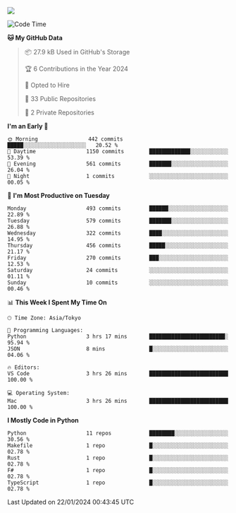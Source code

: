 ![](https://komarev.com/ghpvc/?username=kitagawa-hr)

<!--START_SECTION:waka-->
![Code Time](http://img.shields.io/badge/Code%20Time-759%20hrs%204%20mins-blue)

**🐱 My GitHub Data** 

> 📦 27.9 kB Used in GitHub's Storage 
 > 
> 🏆 6 Contributions in the Year 2024
 > 
> 💼 Opted to Hire
 > 
> 📜 33 Public Repositories 
 > 
> 🔑 2 Private Repositories 
 > 
**I'm an Early 🐤** 

```text
🌞 Morning                442 commits         █████░░░░░░░░░░░░░░░░░░░░   20.52 % 
🌆 Daytime                1150 commits        █████████████░░░░░░░░░░░░   53.39 % 
🌃 Evening                561 commits         ███████░░░░░░░░░░░░░░░░░░   26.04 % 
🌙 Night                  1 commits           ░░░░░░░░░░░░░░░░░░░░░░░░░   00.05 % 
```
📅 **I'm Most Productive on Tuesday** 

```text
Monday                   493 commits         ██████░░░░░░░░░░░░░░░░░░░   22.89 % 
Tuesday                  579 commits         ███████░░░░░░░░░░░░░░░░░░   26.88 % 
Wednesday                322 commits         ████░░░░░░░░░░░░░░░░░░░░░   14.95 % 
Thursday                 456 commits         █████░░░░░░░░░░░░░░░░░░░░   21.17 % 
Friday                   270 commits         ███░░░░░░░░░░░░░░░░░░░░░░   12.53 % 
Saturday                 24 commits          ░░░░░░░░░░░░░░░░░░░░░░░░░   01.11 % 
Sunday                   10 commits          ░░░░░░░░░░░░░░░░░░░░░░░░░   00.46 % 
```


📊 **This Week I Spent My Time On** 

```text
🕑︎ Time Zone: Asia/Tokyo

💬 Programming Languages: 
Python                   3 hrs 17 mins       ████████████████████████░   95.94 % 
JSON                     8 mins              █░░░░░░░░░░░░░░░░░░░░░░░░   04.06 % 

🔥 Editors: 
VS Code                  3 hrs 26 mins       █████████████████████████   100.00 % 

💻 Operating System: 
Mac                      3 hrs 26 mins       █████████████████████████   100.00 % 
```

**I Mostly Code in Python** 

```text
Python                   11 repos            ████████░░░░░░░░░░░░░░░░░   30.56 % 
Makefile                 1 repo              █░░░░░░░░░░░░░░░░░░░░░░░░   02.78 % 
Rust                     1 repo              █░░░░░░░░░░░░░░░░░░░░░░░░   02.78 % 
F#                       1 repo              █░░░░░░░░░░░░░░░░░░░░░░░░   02.78 % 
TypeScript               1 repo              █░░░░░░░░░░░░░░░░░░░░░░░░   02.78 % 
```




 Last Updated on 22/01/2024 00:43:45 UTC
<!--END_SECTION:waka-->
